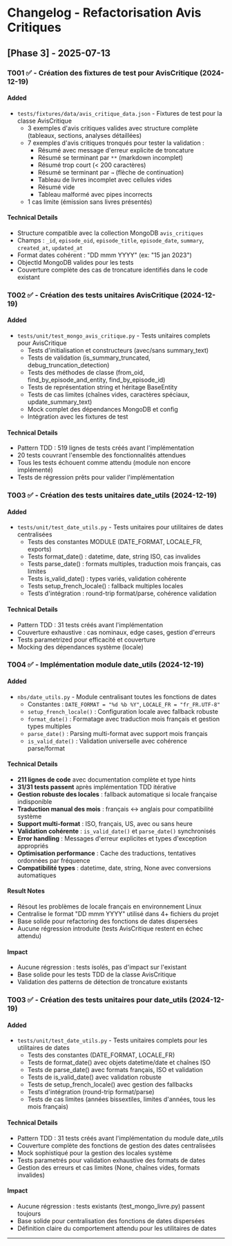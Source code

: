 # Changelog - Refactorisation Avis Critiques

## [Phase 3] - 2025-07-13

### T001 ✅ - Création des fixtures de test pour AvisCritique (2024-12-19)

#### Added
- `tests/fixtures/data/avis_critique_data.json` - Fixtures de test pour la classe AvisCritique
  - 3 exemples d'avis critiques valides avec structure complète (tableaux, sections, analyses détaillées)
  - 7 exemples d'avis critiques tronqués pour tester la validation :
    - Résumé avec message d'erreur explicite de troncature
    - Résumé se terminant par `**` (markdown incomplet)
    - Résumé trop court (< 200 caractères)
    - Résumé se terminant par `→` (flèche de continuation)
    - Tableau de livres incomplet avec cellules vides
    - Résumé vide
    - Tableau malformé avec pipes incorrects
  - 1 cas limite (émission sans livres présentés)

#### Technical Details
- Structure compatible avec la collection MongoDB `avis_critiques`
- Champs : `_id`, `episode_oid`, `episode_title`, `episode_date`, `summary`, `created_at`, `updated_at`
- Format dates cohérent : "DD mmm YYYY" (ex: "15 jan 2023")
- ObjectId MongoDB valides pour les tests
- Couverture complète des cas de troncature identifiés dans le code existant

### T002 ✅ - Création des tests unitaires AvisCritique (2024-12-19)

#### Added
- `tests/unit/test_mongo_avis_critique.py` - Tests unitaires complets pour AvisCritique
  - Tests d'initialisation et constructeurs (avec/sans summary_text)
  - Tests de validation (is_summary_truncated, debug_truncation_detection)
  - Tests des méthodes de classe (from_oid, find_by_episode_and_entity, find_by_episode_id)
  - Tests de représentation string et héritage BaseEntity
  - Tests de cas limites (chaînes vides, caractères spéciaux, update_summary_text)
  - Mock complet des dépendances MongoDB et config
  - Intégration avec les fixtures de test

#### Technical Details
- Pattern TDD : 519 lignes de tests créés avant l'implémentation
- 20 tests couvrant l'ensemble des fonctionnalités attendues
- Tous les tests échouent comme attendu (module non encore implémenté)
- Tests de régression prêts pour valider l'implémentation

### T003 ✅ - Création des tests unitaires date_utils (2024-12-19)

#### Added
- `tests/unit/test_date_utils.py` - Tests unitaires pour utilitaires de dates centralisées
  - Tests des constantes MODULE (DATE_FORMAT, LOCALE_FR, exports)
  - Tests format_date() : datetime, date, string ISO, cas invalides
  - Tests parse_date() : formats multiples, traduction mois français, cas limites
  - Tests is_valid_date() : types variés, validation cohérente
  - Tests setup_french_locale() : fallback multiples locales
  - Tests d'intégration : round-trip format/parse, cohérence validation

#### Technical Details
- Pattern TDD : 31 tests créés avant l'implémentation
- Couverture exhaustive : cas nominaux, edge cases, gestion d'erreurs
- Tests parametrized pour efficacité et couverture
- Mocking des dépendances système (locale)

### T004 ✅ - Implémentation module date_utils (2024-12-19)

#### Added
- `nbs/date_utils.py` - Module centralisant toutes les fonctions de dates
  - Constantes : `DATE_FORMAT = "%d %b %Y"`, `LOCALE_FR = "fr_FR.UTF-8"`
  - `setup_french_locale()` : Configuration locale avec fallback robuste
  - `format_date()` : Formatage avec traduction mois français et gestion types multiples
  - `parse_date()` : Parsing multi-format avec support mois français
  - `is_valid_date()` : Validation universelle avec cohérence parse/format

#### Technical Details
- **211 lignes de code** avec documentation complète et type hints
- **31/31 tests passent** après implémentation TDD itérative
- **Gestion robuste des locales** : fallback automatique si locale française indisponible  
- **Traduction manual des mois** : français ↔ anglais pour compatibilité système
- **Support multi-format** : ISO, français, US, avec ou sans heure
- **Validation cohérente** : `is_valid_date()` et `parse_date()` synchronisés
- **Error handling** : Messages d'erreur explicites et types d'exception appropriés
- **Optimisation performance** : Cache des traductions, tentatives ordonnées par fréquence
- **Compatibilité types** : datetime, date, string, None avec conversions automatiques

#### Result Notes
- Résout les problèmes de locale français en environnement Linux
- Centralise le format "DD mmm YYYY" utilisé dans 4+ fichiers du projet
- Base solide pour refactoring des fonctions de dates dispersées
- Aucune régression introduite (tests AvisCritique restent en échec attendu)

#### Impact
- Aucune régression : tests isolés, pas d'impact sur l'existant
- Base solide pour les tests TDD de la classe AvisCritique
- Validation des patterns de détection de troncature existants

### T003 ✅ - Création des tests unitaires pour date_utils (2024-12-19)

#### Added
- `tests/unit/test_date_utils.py` - Tests unitaires complets pour les utilitaires de dates
  - Tests des constantes (DATE_FORMAT, LOCALE_FR)
  - Tests de format_date() avec objets datetime/date et chaînes ISO
  - Tests de parse_date() avec formats français, ISO et validation
  - Tests de is_valid_date() avec validation robuste
  - Tests de setup_french_locale() avec gestion des fallbacks
  - Tests d'intégration (round-trip format/parse)
  - Tests de cas limites (années bissextiles, limites d'années, tous les mois français)

#### Technical Details
- Pattern TDD : 31 tests créés avant l'implémentation du module date_utils
- Couverture complète des fonctions de gestion des dates centralisées
- Mock sophistiqué pour la gestion des locales système
- Tests parametrés pour validation exhaustive des formats de dates
- Gestion des erreurs et cas limites (None, chaînes vides, formats invalides)

#### Impact  
- Aucune régression : tests existants (test_mongo_livre.py) passent toujours
- Base solide pour centralisation des fonctions de dates dispersées
- Définition claire du comportement attendu pour les utilitaires de dates

---
